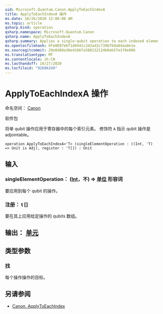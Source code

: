 ```yaml
---
uid: Microsoft.Quantum.Canon.ApplyToEachIndexA
title: ApplyToEachIndexA 操作
ms.date: 10/26/2020 12:00:00 AM
ms.topic: article
qsharp.kind: operation
qsharp.namespace: Microsoft.Quantum.Canon
qsharp.name: ApplyToEachIndexA
qsharp.summary: Applies a single-qubit operation to each indexed element in a register. The modifier `A` indicates that the single-qubit operation is adjointable.
ms.openlocfilehash: 0fe0697e6f1d9441c2d2ad2c7396f6da8daa0e1e
ms.sourcegitcommit: 29e0d88a30e4166fa580132124b0eb57e1f0e986
ms.translationtype: MT
ms.contentlocale: zh-CN
ms.lasthandoff: 10/27/2020
ms.locfileid: "92696249"
---
```

# <a name="applytoeachindexa-operation"></a>ApplyToEachIndexA 操作

命名空间： [Canon](xref:Microsoft.Quantum.Canon)

软件包 [](https://nuget.org/packages/)


将单 qubit 操作应用于寄存器中的每个索引元素。
修饰符 `A` 指示 qubit 操作是 adjointable。

```qsharp
operation ApplyToEachIndexA<'T> (singleElementOperation : ((Int, 'T) => Unit is Adj), register : 'T[]) : Unit
```


## <a name="input"></a>输入

### <a name="singleelementoperation--intt--unit-adj"></a>singleElementOperation： ([Int](xref:microsoft.quantum.lang-ref.int)，不) => [单位](xref:microsoft.quantum.lang-ref.unit) 形容词

要应用到每个 qubit 的操作。


### <a name="register--t"></a>注册： t []

要在其上应用给定操作的 qubits 数组。



## <a name="output--unit"></a>输出： [单元](xref:microsoft.quantum.lang-ref.unit)



## <a name="type-parameters"></a>类型参数

### <a name="t"></a>找

每个操作操作的目标。

## <a name="see-also"></a>另请参阅

- [Canon. ApplyToEachIndex](xref:Microsoft.Quantum.Canon.ApplyToEachIndex)